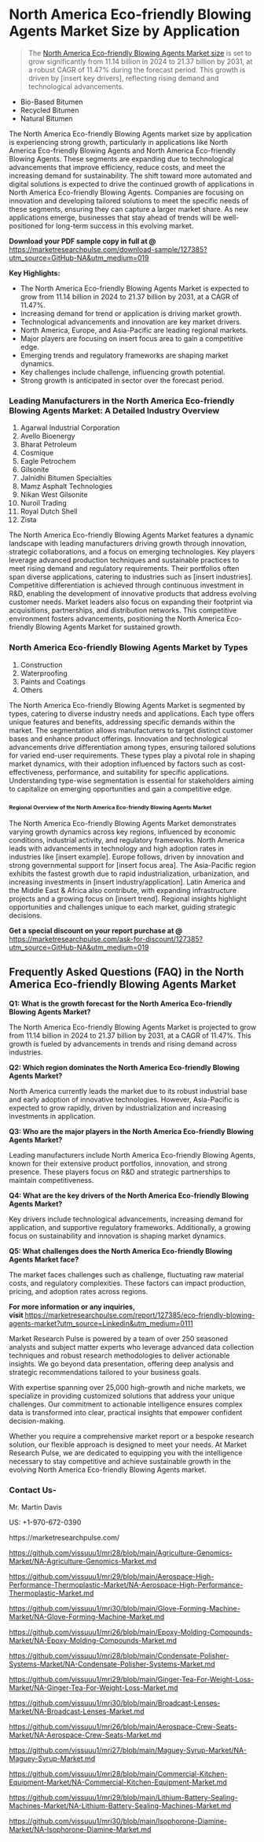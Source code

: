 <h1>North America Eco-friendly Blowing Agents Market&nbsp;Size by Application</h1><blockquote><p>The <a href="https://marketresearchpulse.com/download-sample/127385?utm_source=GitHub-NA&amp;utm_medium=019">North America Eco-friendly Blowing Agents Market size</a> is set to grow significantly from 11.14 billion in 2024 to 21.37 billion by 2031, at a robust CAGR of 11.47% during the forecast period. This growth is driven by [insert key drivers], reflecting rising demand and technological advancements.</p></blockquote><ul><li>Bio-Based Bitumen<li> Recycled Bitumen<li> Natural Bitumen</li></ul><p>The North America Eco-friendly Blowing Agents market size by application is experiencing strong growth, particularly in applications like North America Eco-friendly Blowing Agents and North America Eco-friendly Blowing Agents. These segments are expanding due to technological advancements that improve efficiency, reduce costs, and meet the increasing demand for sustainability. The shift toward more automated and digital solutions is expected to drive the continued growth of applications in North America Eco-friendly Blowing Agents. Companies are focusing on innovation and developing tailored solutions to meet the specific needs of these segments, ensuring they can capture a larger market share. As new applications emerge, businesses that stay ahead of trends will be well-positioned for long-term success in this evolving market.</p><p><strong>Download your PDF sample copy in full at @ </strong><a href="https://marketresearchpulse.com/download-sample/127385?utm_source=GitHub-NA&amp;utm_medium=019">https://marketresearchpulse.com/download-sample/127385?utm_source=GitHub-NA&amp;utm_medium=019</a></p><p><strong>Key Highlights: </strong></p><ul><li>The North America Eco-friendly Blowing Agents Market is expected to grow from 11.14 billion in 2024 to 21.37 billion by 2031, at a CAGR of 11.47%.</li><li>Increasing demand for trend or application is driving market growth.</li><li>Technological advancements and innovation are key market drivers.</li><li>North America, Europe, and Asia-Pacific are leading regional markets.</li><li>Major players are focusing on insert focus area to gain a competitive edge.</li><li>Emerging trends and regulatory frameworks are shaping market dynamics.</li><li>Key challenges include challenge, influencing growth potential.</li><li>Strong growth is anticipated in sector over the forecast period.</li></ul><h3>Leading Manufacturers in the North America Eco-friendly Blowing Agents Market: A Detailed Industry Overview</h3><ol><li>Agarwal Industrial Corporation</li><li>Avello Bioenergy</li><li>Bharat Petroleum</li><li>Cosmique</li><li>Eagle Petrochem</li><li>Gilsonite</li><li>Jalnidhi Bitumen Specialties</li><li>Mamz Asphalt Technologies</li><li>Nikan West Gilsonite</li><li>Nuroil Trading</li><li>Royal Dutch Shell</li><li>Zista</li></ol><div class="flex max-w-full flex-col flex-grow"><div class="min-h-8 text-message flex w-full flex-col items-end gap-2 whitespace-normal break-words [.text-message+&amp;]:mt-5" dir="auto" data-message-author-role="assistant" data-message-id="fd8432e4-4910-450d-b182-61b7bfb0a01f" data-message-model-slug="gpt-4o"><div class="flex w-full flex-col gap-1 empty:hidden first:pt-[3px]"><div class="markdown prose w-full break-words dark:prose-invert light"><p>The North America Eco-friendly Blowing Agents Market features a dynamic landscape with leading manufacturers driving growth through innovation, strategic collaborations, and a focus on emerging technologies. Key players leverage advanced production techniques and sustainable practices to meet rising demand and regulatory requirements. Their portfolios often span diverse applications, catering to industries such as [insert industries]. Competitive differentiation is achieved through continuous investment in R&amp;D, enabling the development of innovative products that address evolving customer needs. Market leaders also focus on expanding their footprint via acquisitions, partnerships, and distribution networks. This competitive environment fosters advancements, positioning the North America Eco-friendly Blowing Agents Market for sustained growth.</p></div></div></div></div><h3>North America Eco-friendly Blowing Agents Market by Types</h3><ol><li>Construction<li> Waterproofing<li> Paints and Coatings<li> Others</li></ol><div class="flex max-w-full flex-col flex-grow"><div class="min-h-8 text-message flex w-full flex-col items-end gap-2 whitespace-normal break-words [.text-message+&amp;]:mt-5" dir="auto" data-message-author-role="assistant" data-message-id="084470be-0bb7-4664-bddf-5156b4f41249" data-message-model-slug="gpt-4o-mini"><div class="flex w-full flex-col gap-1 empty:hidden first:pt-[3px]"><div class="markdown prose w-full break-words dark:prose-invert light"><p>The North America Eco-friendly Blowing Agents Market is segmented by types, catering to diverse industry needs and applications. Each type offers unique features and benefits, addressing specific demands within the market. The segmentation allows manufacturers to target distinct customer bases and enhance product offerings. Innovation and technological advancements drive differentiation among types, ensuring tailored solutions for varied end-user requirements. These types play a pivotal role in shaping market dynamics, with their adoption influenced by factors such as cost-effectiveness, performance, and suitability for specific applications. Understanding type-wise segmentation is essential for stakeholders aiming to capitalize on emerging opportunities and gain a competitive edge.</p></div></div></div></div><h3><span style="font-size: 11px;">Regional Overview of the North America Eco-friendly Blowing Agents Market</span></h3><div class="flex max-w-full flex-col flex-grow"><div class="min-h-8 text-message flex w-full flex-col items-end gap-2 whitespace-normal break-words [.text-message+&amp;]:mt-5" dir="auto" data-message-author-role="assistant" data-message-id="e9038762-ce64-4e30-91c9-9bd413514231" data-message-model-slug="gpt-4o-mini"><div class="flex w-full flex-col gap-1 empty:hidden first:pt-[3px]"><div class="markdown prose w-full break-words dark:prose-invert light"><p>The North America Eco-friendly Blowing Agents Market demonstrates varying growth dynamics across key regions, influenced by economic conditions, industrial activity, and regulatory frameworks. North America leads with advancements in technology and high adoption rates in industries like [insert example]. Europe follows, driven by innovation and strong governmental support for [insert focus area]. The Asia-Pacific region exhibits the fastest growth due to rapid industrialization, urbanization, and increasing investments in [insert industry/application]. Latin America and the Middle East &amp; Africa also contribute, with expanding infrastructure projects and a growing focus on [insert trend]. Regional insights highlight opportunities and challenges unique to each market, guiding strategic decisions.</p></div></div></div></div><p><strong>Get a special discount on your report purchase at @ </strong><a href="https://marketresearchpulse.com/ask-for-discount/127385?utm_source=GitHub-NA&amp;utm_medium=019">https://marketresearchpulse.com/ask-for-discount/127385?utm_source=GitHub-NA&amp;utm_medium=019</a></p><h2>Frequently Asked Questions (FAQ) in the North America Eco-friendly Blowing Agents Market</h2><p><strong>Q1: What is the growth forecast for the North America Eco-friendly Blowing Agents Market?</strong></p><p>The North America Eco-friendly Blowing Agents Market is projected to grow from 11.14 billion in 2024 to 21.37 billion by 2031, at a CAGR of 11.47%. This growth is fueled by advancements in trends and rising demand across industries.</p><p><strong>Q2: Which region dominates the North America Eco-friendly Blowing Agents Market?</strong></p><p>North America currently leads the market due to its robust industrial base and early adoption of innovative technologies. However, Asia-Pacific is expected to grow rapidly, driven by industrialization and increasing investments in application.</p><p><strong>Q3: Who are the major players in the North America Eco-friendly Blowing Agents Market?</strong></p><p>Leading manufacturers include North America Eco-friendly Blowing Agents, known for their extensive product portfolios, innovation, and strong presence. These players focus on R&amp;D and strategic partnerships to maintain competitiveness.</p><p><strong>Q4: What are the key drivers of the North America Eco-friendly Blowing Agents Market?</strong></p><p>Key drivers include technological advancements, increasing demand for application, and supportive regulatory frameworks. Additionally, a growing focus on sustainability and innovation is shaping market dynamics.</p><p><strong>Q5: What challenges does the North America Eco-friendly Blowing Agents Market face?</strong></p><p>The market faces challenges such as challenge, fluctuating raw material costs, and regulatory complexities. These factors can impact production, pricing, and adoption rates across regions.</p><p><strong>For more information or any inquiries, visit&nbsp;</strong><a href="https://marketresearchpulse.com/report/127385/eco-friendly-blowing-agents-market?utm_source=Linkedin&utm_medium=0111">https://marketresearchpulse.com/report/127385/eco-friendly-blowing-agents-market?utm_source=Linkedin&utm_medium=0111</a></p><p>Market Research Pulse is powered by a team of over 250 seasoned analysts and subject matter experts who leverage advanced data collection techniques and robust research methodologies to deliver actionable insights. We go beyond data presentation, offering deep analysis and strategic recommendations tailored to your business goals.</p><p>With expertise spanning over 25,000 high-growth and niche markets, we specialize in providing customized solutions that address your unique challenges. Our commitment to actionable intelligence ensures complex data is transformed into clear, practical insights that empower confident decision-making.</p><p>Whether you require a comprehensive market report or a bespoke research solution, our flexible approach is designed to meet your needs. At Market Research Pulse, we are dedicated to equipping you with the intelligence necessary to stay competitive and achieve sustainable growth in the evolving North America Eco-friendly Blowing Agents market.</p><h3><strong>Contact Us-</strong></h3><p>Mr. Martin Davis</p><p>US: +1-970-672-0390</p><p>https://marketresearchpulse.com/</p><p><a href="https://github.com/vissuuu1/mri28/blob/main/Agriculture-Genomics-Market/NA-Agriculture-Genomics-Market.md">https://github.com/vissuuu1/mri28/blob/main/Agriculture-Genomics-Market/NA-Agriculture-Genomics-Market.md</a></p><p><a href="https://github.com/vissuuu1/mri29/blob/main/Aerospace-High-Performance-Thermoplastic-Market/NA-Aerospace-High-Performance-Thermoplastic-Market.md">https://github.com/vissuuu1/mri29/blob/main/Aerospace-High-Performance-Thermoplastic-Market/NA-Aerospace-High-Performance-Thermoplastic-Market.md</a></p><p><a href="https://github.com/vissuuu1/mri30/blob/main/Glove-Forming-Machine-Market/NA-Glove-Forming-Machine-Market.md">https://github.com/vissuuu1/mri30/blob/main/Glove-Forming-Machine-Market/NA-Glove-Forming-Machine-Market.md</a></p><p><a href="https://github.com/vissuuu1/mri26/blob/main/Epoxy-Molding-Compounds-Market/NA-Epoxy-Molding-Compounds-Market.md">https://github.com/vissuuu1/mri26/blob/main/Epoxy-Molding-Compounds-Market/NA-Epoxy-Molding-Compounds-Market.md</a></p><p><a href="https://github.com/vissuuu1/mri28/blob/main/Condensate-Polisher-Systems-Market/NA-Condensate-Polisher-Systems-Market.md">https://github.com/vissuuu1/mri28/blob/main/Condensate-Polisher-Systems-Market/NA-Condensate-Polisher-Systems-Market.md</a></p><p><a href="https://github.com/vissuuu1/mri29/blob/main/Ginger-Tea-For-Weight-Loss-Market/NA-Ginger-Tea-For-Weight-Loss-Market.md">https://github.com/vissuuu1/mri29/blob/main/Ginger-Tea-For-Weight-Loss-Market/NA-Ginger-Tea-For-Weight-Loss-Market.md</a></p><p><a href="https://github.com/vissuuu1/mri30/blob/main/Broadcast-Lenses-Market/NA-Broadcast-Lenses-Market.md">https://github.com/vissuuu1/mri30/blob/main/Broadcast-Lenses-Market/NA-Broadcast-Lenses-Market.md</a></p><p><a href="https://github.com/vissuuu1/mri26/blob/main/Aerospace-Crew-Seats-Market/NA-Aerospace-Crew-Seats-Market.md">https://github.com/vissuuu1/mri26/blob/main/Aerospace-Crew-Seats-Market/NA-Aerospace-Crew-Seats-Market.md</a></p><p><a href="https://github.com/vissuuu1/mri27/blob/main/Maguey-Syrup-Market/NA-Maguey-Syrup-Market.md">https://github.com/vissuuu1/mri27/blob/main/Maguey-Syrup-Market/NA-Maguey-Syrup-Market.md</a></p><p><a href="https://github.com/vissuuu1/mri28/blob/main/Commercial-Kitchen-Equipment-Market/NA-Commercial-Kitchen-Equipment-Market.md">https://github.com/vissuuu1/mri28/blob/main/Commercial-Kitchen-Equipment-Market/NA-Commercial-Kitchen-Equipment-Market.md</a></p><p><a href="https://github.com/vissuuu1/mri29/blob/main/Lithium-Battery-Sealing-Machines-Market/NA-Lithium-Battery-Sealing-Machines-Market.md">https://github.com/vissuuu1/mri29/blob/main/Lithium-Battery-Sealing-Machines-Market/NA-Lithium-Battery-Sealing-Machines-Market.md</a></p><p><a href="https://github.com/vissuuu1/mri30/blob/main/Isophorone-Diamine-Market/NA-Isophorone-Diamine-Market.md">https://github.com/vissuuu1/mri30/blob/main/Isophorone-Diamine-Market/NA-Isophorone-Diamine-Market.md</a></p>
